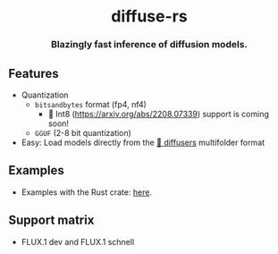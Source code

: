 <a name="top"></a>
<h1 align="center">
  diffuse-rs
</h1>

<h3 align="center">
Blazingly fast inference of diffusion models.
</h3>

## Features
- Quantization
  - `bitsandbytes` format (fp4, nf4)
    - 🚧 Int8 (https://arxiv.org/abs/2208.07339) support is coming soon!
  - `GGUF` (2-8 bit quantization)
- Easy: Load models directly from the [🤗 diffusers](https://github.com/huggingface/diffusers) multifolder format

## Examples
- Examples with the Rust crate: [here](diffusers_examples/examples).

## Support matrix
- FLUX.1 dev and FLUX.1 schnell